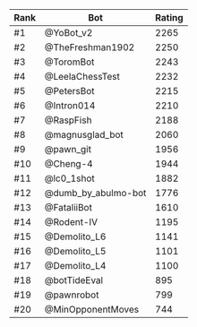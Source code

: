 Rank|Bot|Rating
---|---|---
#1|@YoBot_v2|2265
#2|@TheFreshman1902|2250
#3|@ToromBot|2243
#4|@LeelaChessTest|2232
#5|@PetersBot|2215
#6|@Intron014|2210
#7|@RaspFish|2188
#8|@magnusglad_bot|2060
#9|@pawn_git|1956
#10|@Cheng-4|1944
#11|@lc0_1shot|1882
#12|@dumb_by_abulmo-bot|1776
#13|@FataliiBot|1610
#14|@Rodent-IV|1195
#15|@Demolito_L6|1141
#16|@Demolito_L5|1101
#17|@Demolito_L4|1100
#18|@botTideEval|895
#19|@pawnrobot|799
#20|@MinOpponentMoves|744
